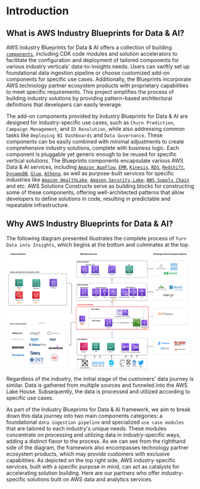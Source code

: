 # Introduction

## What is AWS Industry Blueprints for Data & AI?

AWS Industry Blueprints for Data & AI offers a collection of building [`components`]('components.md'), including CDK code modules and solution accelerators to facilitate the configuration and deployment of tailored components for various industry verticals' data-to-insights needs. Users can swiftly set up foundational data ingestion pipeline or choose customized add-on components for specific use cases. Additionally, the Blueprints incorporate AWS technology partner ecosystem products with proprietary capabilities to meet specific requirements. This project simplifies the process of building industry solutions by providing pattern-based architectural definitions that developers can easily leverage.

The add-on components provided by Industry Blueprints for Data & AI are designed for industry-specific use cases, such as `Churn Prediction`, `Campaign Management`, and `ID Resolution`, while also addressing common tasks like `Deploying BI Dashboards` and `Data Governance`. These components can be easily combined with minimal adjustments to create comprehensive industry solutions, complete with business logic. Each component is pluggable yet generic enough to be reused for specific vertical solutions. The Blueprints components encapsulate various AWS Data & AI services, including [`Amazon AppFlow`]('https://aws.amazon.com/appflow/'), [`EMR`]('https://aws.amazon.com/emr/'), [`Kinesis`]('https://aws.amazon.com/pm/kinesis/'), [`RDS`]('https://aws.amazon.com/rds/'), [`Redshift`]('https://aws.amazon.com/redshift/'), [`DynamoDB`]('https://aws.amazon.com/dynamodb/'), [`Glue`]('https://aws.amazon.com/glue/'), [`Athena`]('https://aws.amazon.com/athena/'), as well as purpose-built services for specific industries like [`Amazon HealthLake`]('https://aws.amazon.com/healthlake/'), [`Amazon Security Lake`]('https://aws.amazon.com/security-lake/'), [`AWS Supply Chain`]('https://aws.amazon.com/aws-supply-chain/') and etc. AWS Solutions Constructs serve as building blocks for constructing some of these components, offering well-architected patterns that allow developers to define solutions in code, resulting in predictable and repeatable infrastructure.

## Why AWS Industry Blueprints for Data & AI?

The following diagram presented illustrates the complete process of `Turn Data into Insights`, which begins at the bottom and culminates at the top. 

![IBP](./assets/images/IBP.png)


Regardless of the industry, the initial stage of the customers' data journey is similar. Data is gathered from multiple sources and funneled into the AWS Lake House. Subsequently, the data is processed and utilized according to specific use cases. 

As part of the Industry Blueprints for Data & AI framework, we aim to break down this data journey into two main components categories: a foundational `data ingestion pipeline` and specialized `use case modules` that are tailored to each industry's unique needs. These modules concentrate on processing and utilizing data in industry-specific ways, adding a distinct flavor to the process. As we can see from the righthand side of the diagram, the framework also encompasses technology partner ecosystem products, which may provide customers with exclusive capabilities. As depicted on the top right side, AWS industry-specific services, built with a specific purpose in mind, can act as catalysts for accelerating solution building. Here are our partners who offer industry-specific solutions built on AWS data and analytics services. 